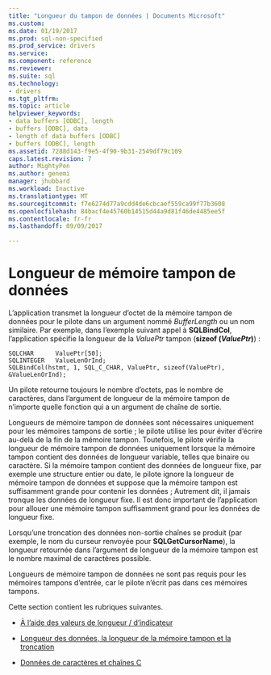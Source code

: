 ```yaml
---
title: "Longueur du tampon de données | Documents Microsoft"
ms.custom: 
ms.date: 01/19/2017
ms.prod: sql-non-specified
ms.prod_service: drivers
ms.service: 
ms.component: reference
ms.reviewer: 
ms.suite: sql
ms.technology:
- drivers
ms.tgt_pltfrm: 
ms.topic: article
helpviewer_keywords:
- data buffers [ODBC], length
- buffers [ODBC], data
- length of data buffers [ODBC]
- buffers [ODBC], length
ms.assetid: 7288d143-f9e5-4f90-9b31-2549df79c109
caps.latest.revision: 7
author: MightyPen
ms.author: genemi
manager: jhubbard
ms.workload: Inactive
ms.translationtype: MT
ms.sourcegitcommit: f7e6274d77a9cdd4de6cbcaef559ca99f77b3608
ms.openlocfilehash: 84bacf4e45760b14515d44a9d81f46de4485ee5f
ms.contentlocale: fr-fr
ms.lasthandoff: 09/09/2017

---
```

# <a name="data-buffer-length"></a>Longueur de mémoire tampon de données
L’application transmet la longueur d’octet de la mémoire tampon de données pour le pilote dans un argument nommé *BufferLength* ou un nom similaire. Par exemple, dans l’exemple suivant appel à **SQLBindCol**, l’application spécifie la longueur de la *ValuePtr* tampon (**sizeof (***ValuePtr***)**) :  
  
```  
SQLCHAR      ValuePtr[50];  
SQLINTEGER   ValueLenOrInd;  
SQLBindCol(hstmt, 1, SQL_C_CHAR, ValuePtr, sizeof(ValuePtr), &ValueLenOrInd);  
```  
  
 Un pilote retourne toujours le nombre d’octets, pas le nombre de caractères, dans l’argument de longueur de la mémoire tampon de n’importe quelle fonction qui a un argument de chaîne de sortie.  
  
 Longueurs de mémoire tampon de données sont nécessaires uniquement pour les mémoires tampons de sortie ; le pilote utilise les pour éviter d’écrire au-delà de la fin de la mémoire tampon. Toutefois, le pilote vérifie la longueur de mémoire tampon de données uniquement lorsque la mémoire tampon contient des données de longueur variable, telles que binaire ou caractère. Si la mémoire tampon contient des données de longueur fixe, par exemple une structure entier ou date, le pilote ignore la longueur de mémoire tampon de données et suppose que la mémoire tampon est suffisamment grande pour contenir les données ; Autrement dit, il jamais tronque les données de longueur fixe. Il est donc important de l’application pour allouer une mémoire tampon suffisamment grand pour les données de longueur fixe.  
  
 Lorsqu’une troncation des données non-sortie chaînes se produit (par exemple, le nom du curseur renvoyée pour **SQLGetCursorName**), la longueur retournée dans l’argument de longueur de la mémoire tampon est le nombre maximal de caractères possible.  
  
 Longueurs de mémoire tampon de données ne sont pas requis pour les mémoires tampons d’entrée, car le pilote n’écrit pas dans ces mémoires tampons.  
  
 Cette section contient les rubriques suivantes.  
  
-   [À l’aide des valeurs de longueur / d’indicateur](../../../odbc/reference/develop-app/using-length-and-indicator-values.md)  
  
-   [Longueur des données, la longueur de la mémoire tampon et la troncation](../../../odbc/reference/develop-app/data-length-buffer-length-and-truncation.md)  
  
-   [Données de caractères et chaînes C](../../../odbc/reference/develop-app/character-data-and-c-strings.md)

